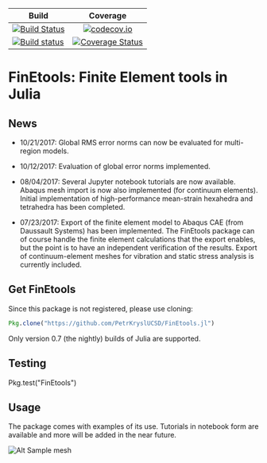 
| Build       | Coverage  |
| ------------- |:-------------:|
| [![Build Status](https://travis-ci.org/PetrKryslUCSD/FinEtools.jl.svg?branch=master)](https://travis-ci.org/PetrKryslUCSD/FinEtools.jl)     |  [![codecov.io](http://codecov.io/github/PetrKryslUCSD/FinEtools.jl/coverage.svg?branch=master)](http://codecov.io/github/PetrKryslUCSD/FinEtools.jl?branch=master) |
|  [![Build status](https://ci.appveyor.com/api/projects/status/0qgyw2aa2529fahy?svg=true)](https://ci.appveyor.com/project/PetrKryslUCSD/finetools-jl)  | [![Coverage Status](https://coveralls.io/repos/github/PetrKryslUCSD/FinEtools.jl/badge.svg?branch=master)](https://coveralls.io/github/PetrKryslUCSD/FinEtools.jl?branch=master) |




# FinEtools: Finite Element tools in Julia


## News

- 10/21/2017: Global RMS error norms can now be evaluated for multi-region  models.

- 10/12/2017: Evaluation of global error norms implemented.

- 08/04/2017: Several Jupyter notebook tutorials are now available. Abaqus mesh import is now also implemented (for continuum elements). Initial implementation  of high-performance mean-strain hexahedra and tetrahedra has been completed.

- 07/23/2017: Export of the finite element model to Abaqus  CAE (from Daussault Systems)
has been implemented. The FinEtools package can of course  handle the finite element calculations that the export enables, but the point is to have an independent verification of the results. Export of continuum-element meshes for  vibration and static stress analysis  is currently included.


## Get FinEtools

Since  this package is not registered, please use cloning:
```julia
Pkg.clone("https://github.com/PetrKryslUCSD/FinEtools.jl")
```
Only version 0.7 (the nightly) builds of Julia  are supported.

## Testing

Pkg.test("FinEtools")

## Usage

The package comes with examples  of its use. Tutorials in notebook form
are available and more will  be added in the near future.

![Alt Sample mesh](http://hogwarts.ucsd.edu/~pkrysl/site.images/ScreenHunter_31%20Feb.%2009%2020.54.jpg "FinEtools.jl")

